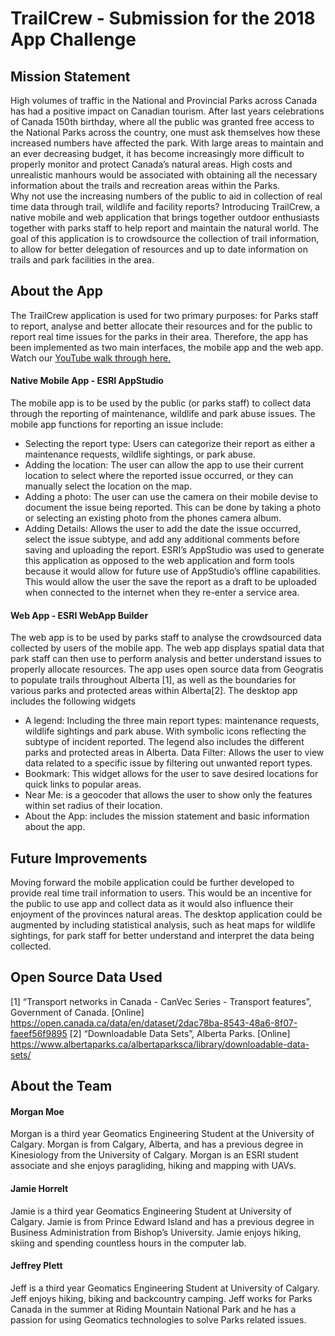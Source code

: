 # TrailCrew - Submission for the 2018 App Challenge

## Mission Statement 
High volumes of traffic in the National and Provincial Parks across Canada has had a positive impact on Canadian tourism. After last years celebrations of Canada 150th birthday, where all the public was granted free access to the National Parks across the country, one must ask themselves how these increased numbers have affected the park. With large areas to maintain and an ever decreasing budget, it has become increasingly more difficult to properly monitor and protect Canada’s natural areas. High costs and unrealistic manhours would be associated with obtaining all the necessary information about the trails and recreation areas within the Parks.  
Why not use the increasing numbers of the public to aid in collection of real time data through trail, wildlife and facility reports? Introducing TrailCrew, a native mobile and web application that brings together outdoor enthusiasts together with parks staff to help report and maintain the natural world. The goal of this application is to crowdsource the collection of trail information, to allow for better delegation of resources and up to date information on trails and park facilities in the area.  

## About the App
The TrailCrew application is used for two primary purposes: for Parks staff to report, analyse and better allocate their resources and for the public to report real time issues for the parks in their area. Therefore, the app has been implemented as two main interfaces, the mobile app and the web app. Watch our [YouTube walk through here.](https://www.youtube.com/watch?v=btVuybh5eh8&feature=youtu.be "You Tube Walk Through")

#### Native Mobile App - ESRI AppStudio
The mobile app is to be used by the public (or parks staff) to collect data through the reporting of maintenance, wildlife and park abuse issues. The mobile app functions for reporting an issue include:
* Selecting the report type: Users can categorize their report as either a maintenance requests, wildlife sightings, or park abuse. 
* Adding the location: The user can allow the app to use their current location to select where the reported issue occurred, or they can manually select the location on the map.
* Adding a photo: The user can use the camera on their mobile devise to document the issue being reported. This can be done by taking a photo or selecting an existing photo from the phones camera album. 
* Adding Details: Allows the user to add the date the issue occurred, select the issue subtype, and add any additional comments before saving and uploading the report. 
ESRI’s AppStudio was used to generate this application as opposed to the web application and form tools because it would allow for future use of AppStudio’s offline capabilities. This would allow the user the save the report as a draft to be uploaded when connected to the internet when they re-enter a service area.

#### Web App - ESRI WebApp Builder 
The web app is to be used by parks staff to analyse the crowdsourced data collected by users of the mobile app. The web app displays spatial data that park staff can then use to perform analysis and better understand issues to properly allocate resources. The app uses open source data from Geogratis to populate trails throughout Alberta [1], as well as the boundaries for various parks and protected areas within Alberta[2]. The desktop app includes the following widgets
* A legend: Including the three main report types: maintenance requests, wildlife sightings and park abuse. With symbolic icons reflecting the subtype of incident reported. The legend also includes the different parks and protected areas in Alberta. 
Data Filter: Allows the user to view data related to a specific issue by filtering out unwanted report types. 
* Bookmark: This widget allows for the user to save desired locations for quick links to popular areas. 
*	Near Me: is a geocoder that allows the user to show only the features within set radius of their location.
*	About the App: includes the mission statement and basic information about the app.

## Future Improvements
Moving forward the mobile application could be further developed to provide real time trail information to users. This would be an incentive for the public to use app and collect data as it would also influence their enjoyment of the provinces natural areas. The desktop application could be augmented by including statistical analysis, such as heat maps for wildlife sightings, for park staff for better understand and interpret the data being collected. 

## Open Source Data Used 
[1] “Transport networks in Canada - CanVec Series - Transport features”, Government of Canada. [Online] https://open.canada.ca/data/en/dataset/2dac78ba-8543-48a6-8f07-faeef56f9895 
[2] “Downloadable Data Sets”, Alberta Parks. [Online] https://www.albertaparks.ca/albertaparksca/library/downloadable-data-sets/ 

## About the Team

#### Morgan Moe
Morgan is a third year Geomatics Engineering Student at the University of Calgary. Morgan is from Calgary, Alberta, and has a previous degree in Kinesiology from the University of Calgary. Morgan is an ESRI student associate and she enjoys paragliding, hiking and mapping with UAVs. 
#### Jamie Horrelt 
Jamie is a third year Geomatics Engineering Student at University of Calgary. Jamie is from Prince Edward Island and has a previous degree in Business Administration from Bishop’s University. Jamie enjoys hiking, skiing and spending countless hours in the computer lab.
#### Jeffrey Plett
Jeff is a third year Geomatics Engineering Student at University of Calgary. Jeff enjoys hiking, biking and backcountry camping. Jeff works for Parks Canada in the summer at Riding Mountain National Park and he has a passion for using Geomatics technologies to solve Parks related issues.   
